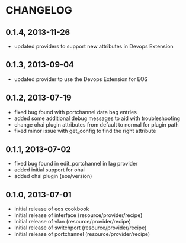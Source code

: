 # CHANGELOG

## 0.1.4, 2013-11-26
* updated providers to support new attributes in Devops Extension

## 0.1.3, 2013-09-04
* updated provider to use the Devops Extension for EOS

## 0.1.2, 2013-07-19
* fixed bug found with portchannel data bag entries
* added some additional debug messages to aid with troubleshooting
* change ohai plugin attributes from default to normal for plugin path
* fixed minor issue with get_config to find the right attribute

## 0.1.1, 2013-07-02
* fixed bug found in edit_portchannel in lag provider
* added initial support for ohai
* added ohai plugin (eos/version)

## 0.1.0, 2013-07-01
* Initial release of eos cookbook
* Initial release of interface (resource/provider/recipe)
* Initial release of vlan (resource/provider/recipe)
* Initial release of switchport (resource/provider/recipe)
* Initial release of portchannel (resource/provider/recipe)


